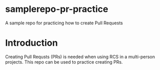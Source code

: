 # samplerepo-pr-practice
A sample repo for practicing how to create Pull Requests

# Introduction
Creating Pull Requsts (PRs) is needed when using RCS in a multi-person projects. This repo can be used to practice creating PRs.